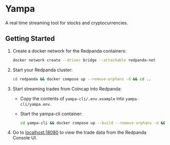 # Yampa
A real time streaming tool for stocks and cryptocurrencies. 


## Getting Started

1) Create a docker network for the Redpanda containers:

    ```bash
    docker network create --driver bridge --attachable redpanda-net
    ```

4) Start your Redpanda cluster:

    ```bash
    cd redpanda && docker compose up --remove-orphans -d && cd ..
    ```


3) Start streaming trades from Coincap into Redpanda:

    - Copy the contents of `yampa-cli/.env.example` into `yampa-cli/yampa.env`.
    - Start the yampa-cli container:

        ```bash
        cd yampa-cli && docker compose up --build --remove-orphans -d && cd ..
        ```

5) Go to [localhost:18080](http://localhost:18080) to view the trade data from the Redpanda Console UI.
